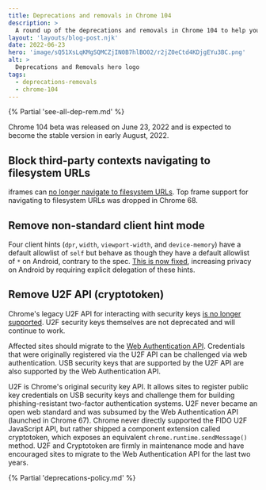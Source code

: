 ```yaml
---
title: Deprecations and removals in Chrome 104
description: >
  A round up of the deprecations and removals in Chrome 104 to help you plan.
layout: 'layouts/blog-post.njk'
date: 2022-06-23
hero: 'image/sQ51XsLqKMgSQMCZjIN0B7hlBO02/r2jZ0eCtd4KDjgEYu3BC.png'
alt: >
  Deprecations and Removals hero logo
tags:
  - deprecations-removals
  - chrome-104
---
```


{% Partial 'see-all-dep-rem.md' %}

Chrome 104 beta was released on June 23, 2022 and is expected to become the
stable version in early August, 2022.

## Block third-party contexts navigating to filesystem URLs

iframes can [no longer navigate to filesystem URLs](https://chromestatus.com/feature/5816343679991808). Top frame support for navigating to filesystem URLs was dropped in Chrome 68.

## Remove non-standard client hint mode

Four client hints (`dpr`, `width`, `viewport-width`, and `device-memory`) have a default allowlist of `self` but behave as though they have a default allowlist of `*` on Android, contrary to the spec. [This is now fixed](https://www.chromestatus.com/feature/5694492182052864), increasing privacy on Android by requiring explicit delegation of these hints.

## Remove U2F API (cryptotoken)

Chrome's legacy U2F API for interacting with security keys [is no longer supported](https://www.chromestatus.com/feature/5759004926017536). U2F security keys themselves are not deprecated and will continue to work.

Affected sites should migrate to the [Web Authentication API](https://developer.mozilla.org/docs/Web/API/Web_Authentication_API). Credentials that were originally registered via the U2F API can be challenged via web authentication. USB security keys that are supported by the U2F API are also supported by the Web Authentication API.

U2F is Chrome's original security key API. It allows sites to register public key credentials on USB security keys and challenge them for building phishing-resistant two-factor authentication systems. U2F never became an open web standard and was subsumed by the Web Authentication API (launched in Chrome 67). Chrome never directly supported the FIDO U2F JavaScript API, but rather shipped a component extension called cryptotoken, which exposes an equivalent `chrome.runtime.sendMessage()` method. U2F and Cryptotoken are firmly in maintenance mode and have encouraged sites to migrate to the Web Authentication API for the last two years.

{% Partial 'deprecations-policy.md' %}
